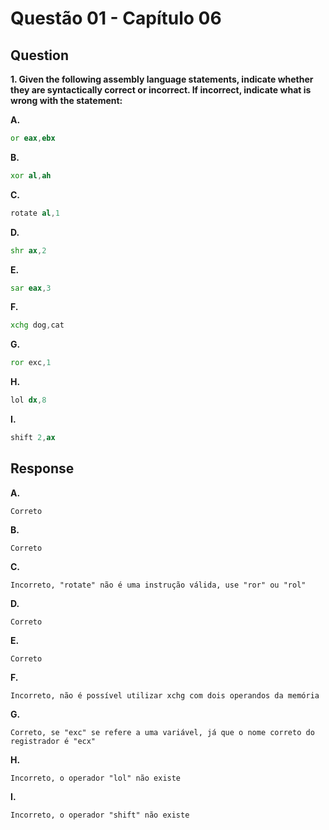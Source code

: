 # Questão 01 - Capítulo 06

## Question

**<p>1. Given the following assembly language statements, indicate whether they are
syntactically correct or incorrect. If incorrect, indicate what is wrong with the
statement:</p>**

**A.**
 ```asm
or eax,ebx
```
**B.**
 ```asm
 xor al,ah 
```
**C.**
 ```asm
 rotate al,1 
```
**D.**
 ```asm
shr ax,2 
```
**E.**
 ```asm
sar eax,3
```
**F.**
 ```asm
xchg dog,cat 
```
**G.**
 ```asm
ror exc,1
```
**H.**
 ```asm
lol dx,8 
```
**I.**
 ```asm
shift 2,ax 
```

## Response

**A.**
```
Correto
```
**B.**
```
Correto
```
**C.**
```
Incorreto, "rotate" não é uma instrução válida, use "ror" ou "rol"
```
**D.**
```
Correto
```
**E.**
 ```
Correto
```
**F.**
 ```
Incorreto, não é possível utilizar xchg com dois operandos da memória
```
**G.**
 ```
Correto, se "exc" se refere a uma variável, já que o nome correto do registrador é "ecx"
```
**H.**
 ```
Incorreto, o operador "lol" não existe
```
**I.**
 ```
Incorreto, o operador "shift" não existe
```
